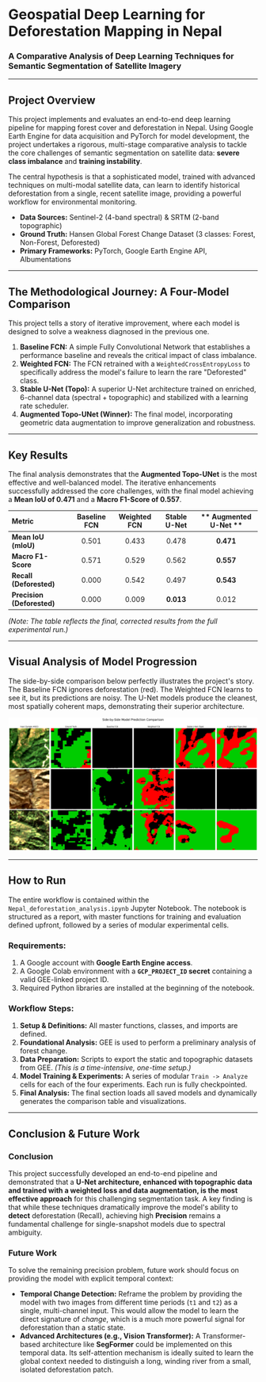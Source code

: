 # Geospatial Deep Learning for Deforestation Mapping in Nepal

### A Comparative Analysis of Deep Learning Techniques for Semantic Segmentation of Satellite Imagery

---

## Project Overview

This project implements and evaluates an end-to-end deep learning pipeline for mapping forest cover and deforestation in Nepal. Using Google Earth Engine for data acquisition and PyTorch for model development, the project undertakes a rigorous, multi-stage comparative analysis to tackle the core challenges of semantic segmentation on satellite data: **severe class imbalance** and **training instability**.

The central hypothesis is that a sophisticated model, trained with advanced techniques on multi-modal satellite data, can learn to identify historical deforestation from a single, recent satellite image, providing a powerful workflow for environmental monitoring.

- **Data Sources:** Sentinel-2 (4-band spectral) & SRTM (2-band topographic)
- **Ground Truth:** Hansen Global Forest Change Dataset (3 classes: Forest, Non-Forest, Deforested)
- **Primary Frameworks:** PyTorch, Google Earth Engine API, Albumentations

---

## The Methodological Journey: A Four-Model Comparison

This project tells a story of iterative improvement, where each model is designed to solve a weakness diagnosed in the previous one.

1.  **Baseline FCN:** A simple Fully Convolutional Network that establishes a performance baseline and reveals the critical impact of class imbalance.
2.  **Weighted FCN:** The FCN retrained with a `WeightedCrossEntropyLoss` to specifically address the model's failure to learn the rare "Deforested" class.
3.  **Stable U-Net (Topo):** A superior U-Net architecture trained on enriched, 6-channel data (spectral + topographic) and stabilized with a learning rate scheduler.
4.  **Augmented Topo-UNet (Winner):** The final model, incorporating geometric data augmentation to improve generalization and robustness.

---

## Key Results

The final analysis demonstrates that the **Augmented Topo-UNet** is the most effective and well-balanced model. The iterative enhancements successfully addressed the core challenges, with the final model achieving a **Mean IoU of 0.471** and a **Macro F1-Score of 0.557**.

| Metric | Baseline FCN | Weighted FCN | Stable U-Net | ** Augmented U-Net ** |
|:---|:---:|:---:|:---:|:---:|
| **Mean IoU (mIoU)** | 0.501 | 0.433 | 0.478 | **0.471** |
| **Macro F1-Score**| 0.571 | 0.529 | 0.562 | **0.557** |
| **Recall (Deforested)** | 0.000 | 0.542 | 0.497 | **0.543** |
| **Precision (Deforested)**| 0.000 | 0.009 | **0.013** | 0.012 |

*(Note: The table reflects the final, corrected results from the full experimental run.)*

---

## Visual Analysis of Model Progression

The side-by-side comparison below perfectly illustrates the project's story. The Baseline FCN ignores deforestation (red). The Weighted FCN learns to see it, but its predictions are noisy. The U-Net models produce the cleanest, most spatially coherent maps, demonstrating their superior architecture.

![Prediction Example](./figures/side-by-side-comparison.png)


---

## How to Run

The entire workflow is contained within the `Nepal_deforestation_analysis.ipynb` Jupyter Notebook. The notebook is structured as a report, with master functions for training and evaluation defined upfront, followed by a series of modular experimental cells.

### Requirements:
1.  A Google account with **Google Earth Engine access**.
2.  A Google Colab environment with a **`GCP_PROJECT_ID` secret** containing a valid GEE-linked project ID.
3.  Required Python libraries are installed at the beginning of the notebook.

### Workflow Steps:
1.  **Setup & Definitions:** All master functions, classes, and imports are defined.
2.  **Foundational Analysis:** GEE is used to perform a preliminary analysis of forest change.
3.  **Data Preparation:** Scripts to export the static and topographic datasets from GEE. *(This is a time-intensive, one-time setup.)*
4.  **Model Training & Experiments:** A series of modular `Train -> Analyze` cells for each of the four experiments. Each run is fully checkpointed.
5.  **Final Analysis:** The final section loads all saved models and dynamically generates the comparison table and visualizations.

---

## Conclusion & Future Work

### Conclusion
This project successfully developed an end-to-end pipeline and demonstrated that a **U-Net architecture, enhanced with topographic data and trained with a weighted loss and data augmentation, is the most effective approach** for this challenging segmentation task. A key finding is that while these techniques dramatically improve the model's ability to **detect** deforestation (Recall), achieving high **Precision** remains a fundamental challenge for single-snapshot models due to spectral ambiguity.

### Future Work
To solve the remaining precision problem, future work should focus on providing the model with explicit temporal context:

-   **Temporal Change Detection:** Reframe the problem by providing the model with two images from different time periods (`t1` and `t2`) as a single, multi-channel input. This would allow the model to learn the direct signature of *change*, which is a much more powerful signal for deforestation than a static state.
-   **Advanced Architectures (e.g., Vision Transformer):** A Transformer-based architecture like **SegFormer** could be implemented on this temporal data. Its self-attention mechanism is ideally suited to learn the global context needed to distinguish a long, winding river from a small, isolated deforestation patch.